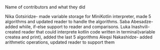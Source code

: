 Name of contributors and what they did


Nika Gotsiridze- made variable storage for MiniKotlin interpreter, made 5 algorithms and updated reader to handle the algorithms.
Saba Abesadze- added whiile, if-else support to reader and comparisons.
Luka Inashvili- created reader that could interprete kotlin code written in terminal(variable createa and print), added the last 5 algorithms
Aleqsi Nakashidze- added arithmetic operations, updated reader to support them
